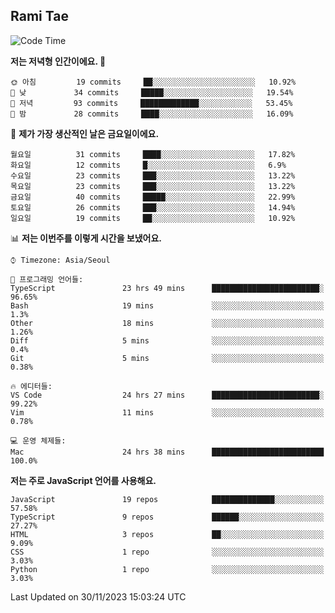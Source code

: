 ## Rami Tae

<!--START_SECTION:waka-->
![Code Time](http://img.shields.io/badge/Code%20Time-1%2C263%20hrs%2010%20mins-blue)

**저는 저녁형 인간이에요. 🦉** 

```text
🌞 아침         19 commits     ██░░░░░░░░░░░░░░░░░░░░░░░   10.92% 
🌆 낮　         34 commits     █████░░░░░░░░░░░░░░░░░░░░   19.54% 
🌃 저녁         93 commits     █████████████░░░░░░░░░░░░   53.45% 
🌙 밤　         28 commits     ████░░░░░░░░░░░░░░░░░░░░░   16.09%

```
📅 **제가 가장 생산적인 날은 금요일이에요.** 

```text
월요일          31 commits     ████░░░░░░░░░░░░░░░░░░░░░   17.82% 
화요일          12 commits     █░░░░░░░░░░░░░░░░░░░░░░░░   6.9% 
수요일          23 commits     ███░░░░░░░░░░░░░░░░░░░░░░   13.22% 
목요일          23 commits     ███░░░░░░░░░░░░░░░░░░░░░░   13.22% 
금요일          40 commits     █████░░░░░░░░░░░░░░░░░░░░   22.99% 
토요일          26 commits     ███░░░░░░░░░░░░░░░░░░░░░░   14.94% 
일요일          19 commits     ██░░░░░░░░░░░░░░░░░░░░░░░   10.92%

```


📊 **저는 이번주를 이렇게 시간을 보냈어요.** 

```text
⌚︎ Timezone: Asia/Seoul

💬 프로그래밍 언어들: 
TypeScript               23 hrs 49 mins      ████████████████████████░   96.65% 
Bash                     19 mins             ░░░░░░░░░░░░░░░░░░░░░░░░░   1.3% 
Other                    18 mins             ░░░░░░░░░░░░░░░░░░░░░░░░░   1.26% 
Diff                     5 mins              ░░░░░░░░░░░░░░░░░░░░░░░░░   0.4% 
Git                      5 mins              ░░░░░░░░░░░░░░░░░░░░░░░░░   0.38%

🔥 에디터들: 
VS Code                  24 hrs 27 mins      ████████████████████████░   99.22% 
Vim                      11 mins             ░░░░░░░░░░░░░░░░░░░░░░░░░   0.78%

💻 운영 체제들: 
Mac                      24 hrs 38 mins      █████████████████████████   100.0%

```

**저는 주로 JavaScript 언어를 사용해요.** 

```text
JavaScript               19 repos            ██████████████░░░░░░░░░░░   57.58% 
TypeScript               9 repos             ██████░░░░░░░░░░░░░░░░░░░   27.27% 
HTML                     3 repos             ██░░░░░░░░░░░░░░░░░░░░░░░   9.09% 
CSS                      1 repo              ░░░░░░░░░░░░░░░░░░░░░░░░░   3.03% 
Python                   1 repo              ░░░░░░░░░░░░░░░░░░░░░░░░░   3.03%

```



 Last Updated on 30/11/2023 15:03:24 UTC
<!--END_SECTION:waka-->
